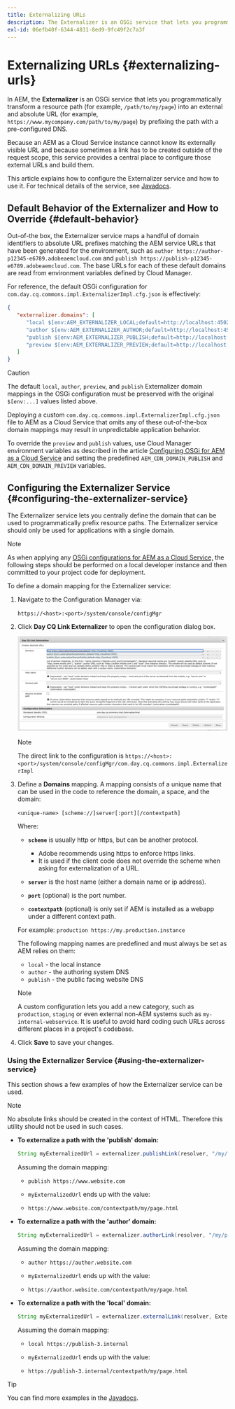 ```yaml
---
title: Externalizing URLs
description: The Externalizer is an OSGi service that lets you programmatically transform a resource path into an external and absolute URL.
exl-id: 06efb40f-6344-4831-8ed9-9fc49f2c7a3f
---
```

# Externalizing URLs {#externalizing-urls}

In AEM, the **Externalizer** is an OSGi service that lets you programmatically transform a resource path (for example, `/path/to/my/page`) into an external and absolute URL (for example, `https://www.mycompany.com/path/to/my/page`) by prefixing the path with a pre-configured DNS.

Because an AEM as a Cloud Service instance cannot know its externally visible URL and because sometimes a link has to be created outside of the request scope, this service provides a central place to configure those external URLs and build them.

This article explains how to configure the Externalizer service and how to use it. For technical details of the service, see [Javadocs](https://www.adobe.io/experience-manager/reference-materials/cloud-service/javadoc/com/day/cq/commons/Externalizer.html).

## Default Behavior of the Externalizer and How to Override {#default-behavior}

Out-of-the box, the Externalizer service maps a handful of domain identifiers to absolute URL prefixes matching the AEM service URLs that have been generated for the environment, such as `author https://author-p12345-e6789.adobeaemcloud.com` and `publish https://publish-p12345-e6789.adobeaemcloud.com`. The base URLs for each of these default domains are read from environment variables defined by Cloud Manager.

For reference, the default OSGi configuration for `com.day.cq.commons.impl.ExternalizerImpl.cfg.json` is effectively:

```json
{
   "externalizer.domains": [
      "local $[env:AEM_EXTERNALIZER_LOCAL;default=http://localhost:4502]",
      "author $[env:AEM_EXTERNALIZER_AUTHOR;default=http://localhost:4502]",
      "publish $[env:AEM_EXTERNALIZER_PUBLISH;default=http://localhost:4503]",
      "preview $[env:AEM_EXTERNALIZER_PREVIEW;default=http://localhost:4503]"
   ]
}
```

>[!CAUTION]
>
>The default `local`, `author`, `preview`, and `publish` Externalizer domain mappings in the OSGi configuration must be preserved with the original `$[env:...]` values listed above.
>
>Deploying a custom `com.day.cq.commons.impl.ExternalizerImpl.cfg.json` file to AEM as a Cloud Service that omits any of these out-of-the-box domain mappings may result in unpredictable application behavior.

To override the `preview` and `publish` values, use Cloud Manager environment variables as described in the article [Configuring OSGi for AEM as a Cloud Service](/help/implementing/deploying/configuring-osgi.md#cloud-manager-api-format-for-setting-properties) and setting the predefined `AEM_CDN_DOMAIN_PUBLISH` and `AEM_CDN_DOMAIN_PREVIEW` variables.

## Configuring the Externalizer Service {#configuring-the-externalizer-service}

The Externalizer service lets you centrally define the domain that can be used to programmatically prefix resource paths. The Externalizer service should only be used for applications with a single domain.

>[!NOTE]
>
>As when applying any [OSGi configurations for AEM as a Cloud Service,](/help/implementing/deploying/overview.md#osgi-configuration) the following steps should be performed on a local developer instance and then committed to your project code for deployment.

To define a domain mapping for the Externalizer service:

1. Navigate to the Configuration Manager via:

   `https://<host>:<port>/system/console/configMgr`

1. Click **Day CQ Link Externalizer** to open the configuration dialog box.

   ![The Externalizer OSGi configuration](./assets/externalizer-osgi.png)

   >[!NOTE]
   >
   >The direct link to the configuration is `https://<host>:<port>/system/console/configMgr/com.day.cq.commons.impl.ExternalizerImpl`

1. Define a **Domains** mapping. A mapping consists of a unique name that can be used in the code to reference the domain, a space, and the domain:

   `<unique-name> [scheme://]server[:port][/contextpath]`

   Where:

    * **`scheme`** is usually http or https, but can be another protocol.

        * Adobe recommends using https to enforce https links.
        * It is used if the client code does not override the scheme when asking for externalization of a URL.

    * **`server`** is the host name (either a domain name or ip address).
    * **`port`** (optional) is the port number.
    * **`contextpath`** (optional) is only set if AEM is installed as a webapp under a different context path.

   For example: `production https://my.production.instance`

   The following mapping names are predefined and must always be set as AEM relies on them:

    * `local` - the local instance
    * `author` - the authoring system DNS
    * `publish` - the public facing website DNS

   >[!NOTE]
   >
   >A custom configuration lets you add a new category, such as `production`, `staging` or even external non-AEM systems such as `my-internal-webservice`. It is useful to avoid hard coding such URLs across different places in a project's codebase.

1. Click **Save** to save your changes.

### Using the Externalizer Service {#using-the-externalizer-service}

This section shows a few examples of how the Externalizer service can be used.

>[!NOTE]
>
>No absolute links should be created in the context of HTML. Therefore this utility should not be used in such cases.

* **To externalize a path with the 'publish' domain:**

  ```java
  String myExternalizedUrl = externalizer.publishLink(resolver, "/my/page") + ".html";
  ```

  Assuming the domain mapping:

  * `publish https://www.website.com`

  * `myExternalizedUrl` ends up with the value:

  * `https://www.website.com/contextpath/my/page.html`

* **To externalize a path with the 'author' domain:**

  ```java
  String myExternalizedUrl = externalizer.authorLink(resolver, "/my/page") + ".html";
  ```

  Assuming the domain mapping:

  * `author https://author.website.com`

  * `myExternalizedUrl` ends up with the value:

  * `https://author.website.com/contextpath/my/page.html`

* **To externalize a path with the 'local' domain:**

  ```java
  String myExternalizedUrl = externalizer.externalLink(resolver, Externalizer.LOCAL, "/my/page") + ".html";
  ```

  Assuming the domain mapping:

  * `local https://publish-3.internal`

  * `myExternalizedUrl` ends up with the value:

  * `https://publish-3.internal/contextpath/my/page.html`

>[!TIP]
>
>You can find more examples in the [Javadocs](https://www.adobe.io/experience-manager/reference-materials/cloud-service/javadoc/com/day/cq/commons/Externalizer.html).
